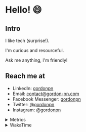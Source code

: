 # Hello! 😄

## Intro

I like tech (surprise!).

I'm curious and resourceful.

Ask me anything, I'm friendly!

## Reach me at

- LinkedIn: [gordonpn](https://www.linkedin.com/in/gordonpn/)
- Email: [contact@gordon-pn.com](mailto:contact@gordon-pn.com)
- Facebook Messenger: [gordonpn](https://www.messenger.com/t/Gordonpn)
- Twitter: [@gordonpn](https://twitter.com/Gordonpn)
- Instagram: [@gordonpn](https://www.instagram.com/gordonpn/)

<details>
  <summary>Metrics</summary>

  <img align="center" src="https://github.com/gordonpn/gordonpn/blob/master/github-metrics.svg" alt="GitHub Metrics">

</details>

<details>
  <summary>WakaTime</summary>

  <!--START_SECTION:waka-->
📊 **This Week I Spent My Time On** 

```text
💬 Programming Languages: 
Java                     4 hrs 22 mins       ██████████████████░░░░░░░   70.86 % 
XML                      57 mins             ████░░░░░░░░░░░░░░░░░░░░░   15.51 % 
Brazil Dependency Config 24 mins             ██░░░░░░░░░░░░░░░░░░░░░░░   06.69 % 
Makefile                 23 mins             ██░░░░░░░░░░░░░░░░░░░░░░░   06.44 % 
Other                    1 min               ░░░░░░░░░░░░░░░░░░░░░░░░░   00.49 % 

🔥 Editors: 
IntelliJ IDEA            6 hrs 8 mins        █████████████████████████   99.51 % 
VS Code                  1 min               ░░░░░░░░░░░░░░░░░░░░░░░░░   00.49 % 
```


 Last Updated on 06/11/2024 16:25:44 UTC
<!--END_SECTION:waka-->
</details>
